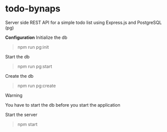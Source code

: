 # todo-bynaps

Server side REST API for a simple todo list using Express.js and PostgreSQL (pg)

**Configuration**
Initialize the db
> npm run pg:init

Start the db
> npm run pg:start

Create the db
> npm run pg:create

> [!WARNING]
> You have to start the db before you start the application

Start the server
> npm start
